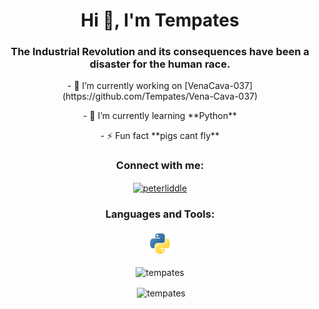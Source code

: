 <h1 align="center">Hi 👋, I'm Tempates</h1>
<h3 align="center">The Industrial Revolution and its consequences have been a disaster for the human race.</h3>

<p align=center>- 🔭 I’m currently working on [VenaCava-037](https://github.com/Tempates/Vena-Cava-037)</p>

<p align=center>- 🌱 I’m currently learning **Python**</p>

<p align=center>- ⚡ Fun fact **pigs cant fly**</p>

<h3 align="center">Connect with me:</h3>
<p align="center">
<a href="https://linkedin.com/in/peterliddle" target="blank"><img align="center" src="https://raw.githubusercontent.com/rahuldkjain/github-profile-readme-generator/master/src/images/icons/Social/linked-in-alt.svg" alt="peterliddle" height="30" width="40" /></a>
</p>

<h3 align="center">Languages and Tools:</h3>
<p align="center"> <a href="https://www.python.org" target="_blank" rel="noreferrer"> <img src="https://raw.githubusercontent.com/devicons/devicon/master/icons/python/python-original.svg" alt="python" width="40" height="40"/> </a> </p>

<div align="center"> <p><img align=center src="https://github-readme-stats.vercel.app/api/top-langs?username=tempates&show_icons=true&theme=dark&bg_color=0d1117&hide_border=true&locale=en&layout=compact" alt="tempates" /></p>

<p>&nbsp;<img align=center src="https://github-readme-stats.vercel.app/api?username=tempates&show_icons=true&theme=dark&bg_color=0d1117&hide_border=true&locale=en" alt="tempates" /></p> </div>
